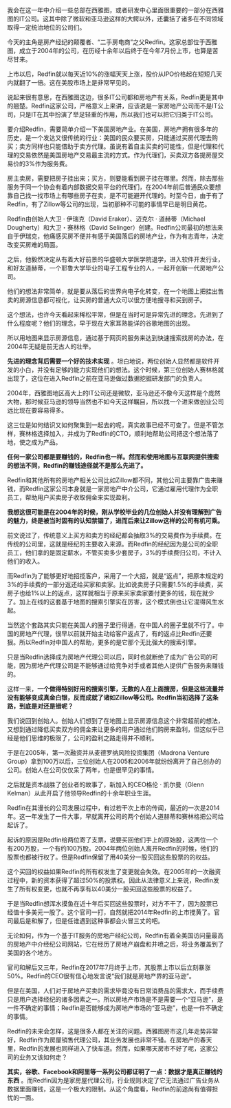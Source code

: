 我会在这一年中介绍一些总部在西雅图，或者研发中心里面很重要的一部分在西雅图的IT公司。这其中除了微软和亚马逊这样的大鳄以外，还囊括了诸多在不同领域取得一定统治地位的公司们。

今天的主角是房产经纪的颠覆者、“二手房电商”之父Redfin。这家总部位于西雅图，成立于2004年的公司，在历经十余年以后终于在今年7月份上市，也算是苦尽甘来。

上市以后，Redfin就以每天近10%的涨幅天天上涨，股价从IPO价格起在短短几天内就翻了一倍。这在美股市场上是非常罕见的。

说起来很有意思，在西雅图这边，很多IT公司都和房地产有关系，Redfin更是其中的翘楚。Redfin这家公司，严格意义上来讲，应该说是一家房地产公司而不是IT公司，只是IT在其中扮演了举足轻重的作用，所以我们也可以把它归类于IT公司。

要介绍Redfin，需要简单介绍一下美国房地产业。在美国，房地产拥有很多年的历史，是一个发达又很传统的行业：美国的民众要买房，只能通过买房代理去购买；卖方同样也只能借助于卖方代理。虽说有着自主买卖的可能性，但是代理和代理的交易依然是美国房地产交易最主流的方式。作为代理们，买卖双方各提房屋交易价的3%作为服务费。

房主卖房，需要把房子挂出来；买方，则要能看到房子挂在哪里。然而，除去那些服务于同一个协会有着内部数据交易平台的代理们，在2004年前后普通民众要想靠自己找一找市场上有哪些房子在卖，是不可能避开代理的。时至今日，由于有了Redfin，有了Zillow等公司的出现，当初那种不可能的事情早已是明日黄花。

Redfin由创始人大卫 · 伊瑞克（David Eraker）、迈克尔 · 道赫蒂（Michael Dougherty）和大卫・赛林格（David Selinger）创建。Redfin公司最初的想法来自于伊瑞克，他痛感买房不便并有感于美国落后的房地产业，作为有志青年，决定改变买房难的局面。

之后，他毅然决定从有着大好前景的华盛顿大学医学院退学，进入软件开发行业，和好友道赫蒂，一个耶鲁大学毕业的电子工程专业的人，一起开创新一代房地产公司。

他们的想法非常简单，就是要从落后的世界向电子化转变，在一个地图上把挂出售卖的房源信息都可视化，让买房的普通大众可以很方便地搜寻和买到房子。

这个想法，也许今天看起来稀松平常，但是在当时可是异常先进的理念。先进到了什么程度呢？他们的理念，早于现在大家耳熟能详的谷歌地图的出现。

所以用地图来显示房源信息，通过基于网页的服务来达到快速搜索找房的办法，在2004年无疑是前无古人的壮举。

**先进的理念背后需要一个好的技术实现** 。坦白地说，两位创始人显然都是软件开发的小白，并没有足够的能力实现他们的想法。这个时候，第三位创始人赛林格就出现了，这位在进入Redfin之前在亚马逊做过数据挖掘研发部门的负责人。

2004年，西雅图地区高大上的IT公司还是微软，亚马逊还不像今天这样是个庞然大物，那时候亚马逊的领导当然也不如今天这样瞩目，所以找一个进来做创业公司远比现在要容易得多。

这三位是如何结识又如何聚集到一起去的呢，真实故事已经不可查了。但是不管怎样，赛林格选择加入，并成为了Redfin的CTO，顺利地帮助公司把这个想法落了地，使之成为产品。

**任何一家公司都是要赚钱的，Redfin也一样。然而和使用地图与互联网提供搜索的想法不同，Redfin的赚钱途径就不是那么先进了。** 

Redfin和其他所有的房地产相关公司比如Zillow都不同，其他公司主要靠广告来赚钱，而Redfin这家公司本身就是一家房地产中介公司，它通过雇用代理作为全职员工，帮助用户买卖房子收取佣金来实现盈利。

**我想这很可能是在2004年的时候，刚从学校毕业的几位创始人并没有理解到广告的魅力，终是被当时固有的认知禁锢了，进而后来让Zillow这样的公司有机可乘。** 

前文说过了，传统意义上买方和卖方的经纪都会抽取3%的交易费作为手续费。在传统的公司里，这就是经纪的主要收入来源。而Redfin的经纪因为是公司的全职员工，他们拿的是固定薪水，不管买卖多少套房子，3%的手续费归公司，不计入他们的收入。

而Redfin为了能够更好地招揽客户，采用了一个大招，就是“返点”，把原本规定的3%的手续费的一部分返还给买家和卖家。比如说卖房子只需要1.5%的手续费，买房子也给1%以上的返点，这样就相当于原来买家卖家要付更多的钱，现在就少了。加上在线的这套基于地图的搜索引擎实在厉害，这个模式倒也让它混得风生水起。

当然这个套路其实只能在美国人的圈子里行得通，在中国人的圈子里就不行了。中国的房地产代理，很早以前就开始主动给客户返点了，有的返点比Redfin还要狠。所以Redfin对中国人的帮助，更多的是它那个无比强大的搜索引擎。

只是当Redfin选择成为房地产代理公司以后，同时也就断绝了成为广告公司的可能，因为房地产代理公司是不能够通过给竞争对手或者其他人提供广告服务来赚钱的。

这样一来，**一个做得特别好用的搜索引擎，无数的人在上面搜房，但是这些流量并没有能够变成真金白银，反而成就了诸如Zillow等公司。Redfin当初选择了这条路，到底是对还是错呢？** 

我们说回到创始人。创始人们想到了在地图上显示房源信息这个非常超前的想法，又想到通过降低买卖双方的佣金来让更多的用户通过他们购房来盈利，但这似乎已经是他们思维的极限了，公司的盈利之路走得并不顺利。

于是在2005年，第一次融资并从麦德罗纳风险投资集团（Madrona Venture Group）拿到100万以后，三位创始人在2005和2006年就纷纷离开了自己创办的公司。创始人在公司仅仅呆了两年，也是很罕见的事情。

之后就是资本战胜了创业者的故事了，新加入的CEO格伦 · 凯尔曼（Glenn Kelman）从此开启了他领导Redfin的十余年职业生涯。

Redfin在其漫长的公司发展过程中，有过若干次上市的传闻，最近的一次是2014年。这一年发生了一件大事，早就离开公司的两个创始人道赫蒂和赛林格把公司给起诉了。

起诉的原因是Redfin给两位寄了支票，说要买回他们手上的原始股，这两位一个有200万股，一个有约100万股。2004年两位创始人离开Redfin的时候，他们的股票也都被行权了。但是Redfin保留了用40美分一股买回这些股票的的权益。

这个买回的权益如果Redfin的所有权发生了变更就会失效。在2005年的一次融资过程中，新的资本获得了超过50%的投票权。因此从法律意义上来说，Redfin发生了所有权变更，也就不再享有以40美分一股买回这些股票的权益了。

于是当Redfin想浑水摸鱼在近十年后买回这些股票时，对方不干了，因为股票已经值十多美元一股了。这个官司一打，自然就把2014年Redfin的上市搅黄了。官司最后是和解了，但是任谁遇到这种事都会火冒三丈的吧。

无论如何，作为一个基于IT服务的房地产经纪公司，Redfin有着全美国访问量最高的房地产中介经纪公司网站，它在经历了房地产崩盘和井喷之后，将业务覆盖到了美国的各个地方。

官司和解后又三年，Redfin在2017年7月终于上市，其股票上市以后立刻暴涨50%。Redfin的CEO很有信心地发言说“我们就是房地产界的亚马逊”。

但是在美国，人们对于房地产买卖的需求毕竟没有日常消费品的需求大，而手续费只是用户选择经纪的诸多因素之一。所以房地产市场是不是需要一个“亚马逊”，是一件不确定的事情；Redfin是否能够成为房地产市场的“亚马逊”，也是一件不确定的事情。

Redfin的未来会怎样，这是很多人都在关注的问题。西雅图房市这几年走势非常好，Redfin作为房屋销售代理公司，其业务发展也非常不错。在房地产的春天里，Redfin的发展也同样进入了快车道。然而，如果哪天房市不好了呢，这家公司的业务又该如何走？

**其实，谷歌、Facebook和阿里等一系列公司都证明了一点：数据才是真正赚钱的东西** 。而Redfin因为是家房屋代理公司，行业规则决定了它无法通过广告业务从数据里面赚钱，这是一个极大的限制。从这个角度看，Redfin的前途尚有值得担忧的一面。

